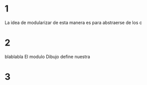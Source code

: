 # 

# 1 

La idea de modularizar de esta manera es para abstraerse de los c

# 2
blablabla
El modulo Dibujo define nuestra 

# 3